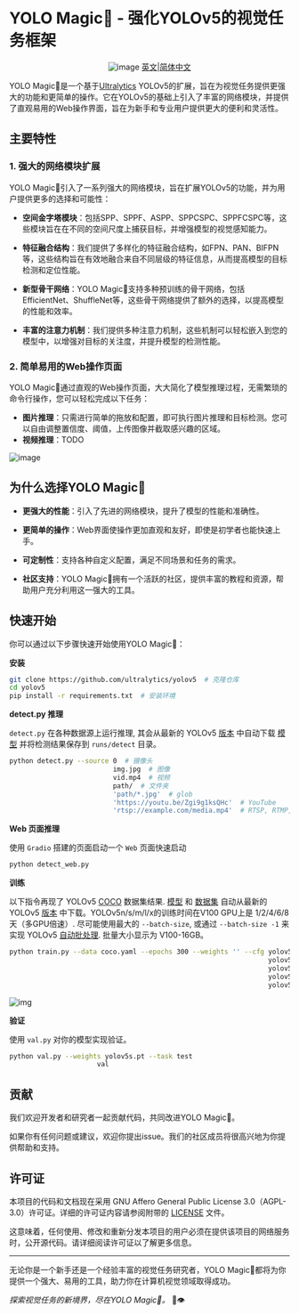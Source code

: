 # YOLO Magic🚀 - 强化YOLOv5的视觉任务框架
<div align="center">

![image](https://github.com/WangQvQ/Yolov5_Magic/assets/58406737/24a7718c-2403-46b7-a81e-205ebeb9869e)
[英文](README.en-EN.md)|[简体中文](README.md)<br>
 </div>
 
YOLO Magic🚀是一个基于[Ultralytics](https://ultralytics.com) YOLOv5的扩展，旨在为视觉任务提供更强大的功能和更简单的操作。它在YOLOv5的基础上引入了丰富的网络模块，并提供了直观易用的Web操作界面，旨在为新手和专业用户提供更大的便利和灵活性。

## 主要特性

### 1. 强大的网络模块扩展

YOLO Magic🚀引入了一系列强大的网络模块，旨在扩展YOLOv5的功能，并为用户提供更多的选择和可能性：

- **空间金字塔模块**：包括SPP、SPPF、ASPP、SPPCSPC、SPPFCSPC等，这些模块旨在在不同的空间尺度上捕获目标，并增强模型的视觉感知能力。

- **特征融合结构**：我们提供了多样化的特征融合结构，如FPN、PAN、BIFPN等，这些结构旨在有效地融合来自不同层级的特征信息，从而提高模型的目标检测和定位性能。

- **新型骨干网络**：YOLO Magic🚀支持多种预训练的骨干网络，包括EfficientNet、ShuffleNet等，这些骨干网络提供了额外的选择，以提高模型的性能和效率。

- **丰富的注意力机制**：我们提供多种注意力机制，这些机制可以轻松嵌入到您的模型中，以增强对目标的关注度，并提升模型的检测性能。

### 2. 简单易用的Web操作页面

YOLO Magic🚀通过直观的Web操作页面，大大简化了模型推理过程，无需繁琐的命令行操作，您可以轻松完成以下任务：

- **图片推理**：只需进行简单的拖放和配置，即可执行图片推理和目标检测。您可以自由调整置信度、阈值，上传图像并截取感兴趣的区域。
- **视频推理**：TODO

![image](https://github.com/WangQvQ/Yolov5_Magic/assets/58406737/97a2432a-386b-4d7c-b941-f745b4b38db3)


## 为什么选择YOLO Magic🚀

- **更强大的性能**：引入了先进的网络模块，提升了模型的性能和准确性。

- **更简单的操作**：Web界面使操作更加直观和友好，即使是初学者也能快速上手。

- **可定制性**：支持各种自定义配置，满足不同场景和任务的需求。

- **社区支持**：YOLO Magic🚀拥有一个活跃的社区，提供丰富的教程和资源，帮助用户充分利用这一强大的工具。

## 快速开始

你可以通过以下步骤快速开始使用YOLO Magic🚀：

**安装**

```bash
git clone https://github.com/ultralytics/yolov5  # 克隆仓库
cd yolov5
pip install -r requirements.txt  # 安装环境
```

**detect.py 推理**

`detect.py` 在各种数据源上运行推理, 其会从最新的 YOLOv5 [版本](https://github.com/ultralytics/yolov5/releases) 中自动下载 [模型](https://github.com/ultralytics/yolov5/tree/master/models) 并将检测结果保存到 `runs/detect` 目录。

```bash
python detect.py --source 0  # 摄像头
                          img.jpg  # 图像
                          vid.mp4  # 视频
                          path/  # 文件夹
                          'path/*.jpg'  # glob
                          'https://youtu.be/Zgi9g1ksQHc'  # YouTube
                          'rtsp://example.com/media.mp4'  # RTSP, RTMP, HTTP
```

**Web 页面推理**

使用 `Gradio` 搭建的页面启动一个 `Web` 页面快速启动

```bash
python detect_web.py
```

**训练**

以下指令再现了 YOLOv5 [COCO](https://github.com/ultralytics/yolov5/blob/master/data/scripts/get_coco.sh) 数据集结果. [模型](https://github.com/ultralytics/yolov5/tree/master/models) 和 [数据集](https://github.com/ultralytics/yolov5/tree/master/data) 自动从最新的YOLOv5 [版本](https://github.com/ultralytics/yolov5/releases) 中下载。YOLOv5n/s/m/l/x的训练时间在V100 GPU上是 1/2/4/6/8天（多GPU倍速）. 尽可能使用最大的 `--batch-size`, 或通过 `--batch-size -1` 来实现 YOLOv5 [自动批处理](https://github.com/ultralytics/yolov5/pull/5092). 批量大小显示为 V100-16GB。

```bash
python train.py --data coco.yaml --epochs 300 --weights '' --cfg yolov5n.yaml  --batch-size 128
                                                                 yolov5s                    64
                                                                 yolov5m                    40
                                                                 yolov5l                    24
                                                                 yolov5x                    16
```

![img](https://user-images.githubusercontent.com/26833433/90222759-949d8800-ddc1-11ea-9fa1-1c97eed2b963.png)

**验证**

使用 `val.py` 对你的模型实现验证。

```bash
python val.py --weights yolov5s.pt --task test
					  val
```

## 贡献

我们欢迎开发者和研究者一起贡献代码，共同改进YOLO Magic🚀。

如果你有任何问题或建议，欢迎你提出issue。我们的社区成员将很高兴地为你提供帮助和支持。

## 许可证

本项目的代码和文档现在采用 GNU Affero General Public License 3.0（AGPL-3.0）许可证。详细的许可证内容请参阅附带的 [LICENSE](LICENSE) 文件。

这意味着，任何使用、修改和重新分发本项目的用户必须在提供该项目的网络服务时，公开源代码。请详细阅读许可证以了解更多信息。

---

无论你是一个新手还是一个经验丰富的视觉任务研究者，YOLO Magic🚀都将为你提供一个强大、易用的工具，助力你在计算机视觉领域取得成功。

*探索视觉任务的新境界，尽在YOLO Magic🚀。* 🌟👁️


